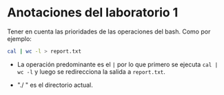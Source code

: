 # Anotaciones del laboratorio 1

Tener en cuenta las prioridades de las operaciones del bash. Como por ejemplo:

```bash
cal | wc -l > report.txt 
```
* La operación predominante es el `|` por lo que primero se ejecuta `cal | wc -l` y luego se redirecciona la salida a `report.txt`.

* "./ " es el directorio actual. 